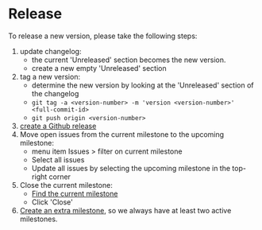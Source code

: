 # Release
To release a new version, please take the following steps:

1. update changelog:
   - the current 'Unreleased' section becomes the new version.
   - create a new empty 'Unreleased' section
2. tag a new version:
   - determine the new version by looking at the 'Unreleased' section of the changelog
   - `git tag -a <version-number> -m 'version <version-number>' <full-commit-id>`
   - `git push origin <version-number>` 
3. [create a Github release](https://docs.github.com/en/repositories/releasing-projects-on-github/managing-releases-in-a-repository)
4. Move open issues from the current milestone to the upcoming milestone:
   - menu item Issues > filter on current milestone
   - Select all issues
   - Update all issues by selecting the upcoming milestone in the top-right corner
5. Close the current milestone:
   - [Find the current milestone](https://docs.github.com/en/issues/using-labels-and-milestones-to-track-work/viewing-your-milestones-progress)
   - Click 'Close'
6. [Create an extra milestone](https://docs.github.com/en/issues/using-labels-and-milestones-to-track-work/creating-and-editing-milestones-for-issues-and-pull-requests), so we always have at least two active milestones.
